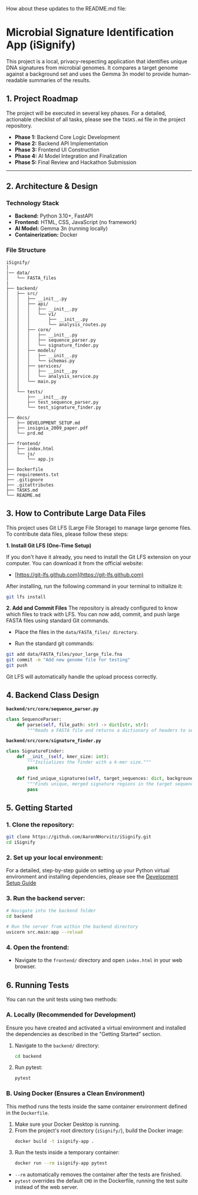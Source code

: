 How about these updates to the README.md file:

# Microbial Signature Identification App (iSignify)

This project is a local, privacy-respecting application that identifies unique DNA signatures from microbial genomes. It compares a target genome against a background set and uses the Gemma 3n model to provide human-readable summaries of the results.

## 1. Project Roadmap

The project will be executed in several key phases. For a detailed, actionable checklist of all tasks, please see the `TASKS.md` file in the project repository.

* **Phase 1:** Backend Core Logic Development
* **Phase 2:** Backend API Implementation
* **Phase 3:** Frontend UI Construction
* **Phase 4:** AI Model Integration and Finalization
* **Phase 5:** Final Review and Hackathon Submission

---

## 2. Architecture & Design

### Technology Stack
* **Backend:** Python 3.10+, FastAPI
* **Frontend:** HTML, CSS, JavaScript (no framework)
* **AI Model:** Gemma 3n (running locally)
* **Containerization:** Docker

### File Structure

```
iSignify/
│
|── data/
│   └── FASTA_files
|
├── backend/
│   ├── src/
│   │   ├── __init__.py
│   │   ├── api/
│   │   │   ├── __init__.py
│   │   │   └── v1/
│   │   │       ├── __init__.py
│   │   │       └── analysis_routes.py
│   │   ├── core/
│   │   │   ├── __init__.py
│   │   │   ├── sequence_parser.py
│   │   │   └── signature_finder.py
│   │   ├── models/
│   │   │   ├── __init__.py
│   │   │   └── schemas.py
│   │   ├── services/
│   │   │   ├── __init__.py
│   │   │   └── analysis_service.py
│   │   └── main.py
│   │
│   └── tests/
│       ├── __init__.py
│       ├── test_sequence_parser.py
│       └── test_signature_finder.py
│
├── docs/
│   ├── DEVELOPMENT_SETUP.md
│   ├── insignia_2009_paper.pdf
│   └── prd.md
│
├── frontend/
│   ├── index.html
│   └── js/
│       └── app.js
│
├── Dockerfile
├── requirements.txt
├── .gitignore
├── .gitattributes
├── TASKS.md
└── README.md
```
## 3. How to Contribute Large Data Files

This project uses Git LFS (Large File Storage) to manage large genome files. To contribute data files, please follow these steps:

**1. Install Git LFS (One-Time Setup)**

If you don't have it already, you need to install the Git LFS extension on your computer. You can download it from the official website:
* [https://git-lfs.github.com](https://git-lfs.github.com)

After installing, run the following command in your terminal to initialize it:
```bash
git lfs install
```

**2. Add and Commit Files**
The repository is already configured to know which files to track with LFS. You can now add, commit, and push large FASTA files using standard Git commands.

- Place the files in the `data/FASTA_files/ directory`.

- Run the standard git commands:

```bash
git add data/FASTA_files/your_large_file.fna
git commit -m "Add new genome file for testing"
git push
```
Git LFS will automatically handle the upload process correctly.

## 4. Backend Class Design

**`backend/src/core/sequence_parser.py`**
```python
class SequenceParser:
    def parse(self, file_path: str) -> dict[str, str]:
        """Reads a FASTA file and returns a dictionary of headers to sequences."""
```

**`backend/src/core/signature_finder.py`**
```python
class SignatureFinder:
    def __init__(self, kmer_size: int):
        """Initializes the finder with a k-mer size."""
        pass

    def find_unique_signatures(self, target_sequences: dict, background_sequences: dict) -> list[dict]:
        """Finds unique, merged signature regions in the target sequences."""
        pass
```
## 5. Getting Started

### 1. Clone the repository:
```bash
git clone https://github.com/AaronNHorvitz/iSignify.git
cd iSignify
```

### 2.  Set up your local environment:
For a detailed, step-by-step guide on setting up your Python virtual environment and installing dependencies, please see the [Development Setup Guide](https://github.com/AaronNHorvitz/iSignify/blob/main/docs/DEVELOPMENT_SETUP.md)


### 3. Run the backend server:
```bash
# Navigate into the backend folder
cd backend

# Run the server from within the backend directory
uvicorn src.main:app --reload
```

### 4. Open the frontend:
* Navigate to the `frontend/` directory and open `index.html` in your web browser.

## 6. Running Tests

You can run the unit tests using two methods:

### A. Locally (Recommended for Development)

Ensure you have created and activated a virtual environment and installed the dependencies as described in the "Getting Started" section.

1.  Navigate to the `backend/` directory:
    ```bash
    cd backend
    ```
2.  Run pytest:
    ```bash
    pytest
    ```

### B. Using Docker (Ensures a Clean Environment)

This method runs the tests inside the same container environment defined in the `Dockerfile`.

1.  Make sure your Docker Desktop is running.
2.  From the project's root directory (`iSignify/`), build the Docker image:
    ```bash
    docker build -t isignify-app .
    ```
3.  Run the tests inside a temporary container:
    ```bash
    docker run --rm isignify-app pytest
    ```
* `--rm` automatically removes the container after the tests are finished.
* `pytest` overrides the default `CMD` in the Dockerfile, running the test suite instead of the web server.
